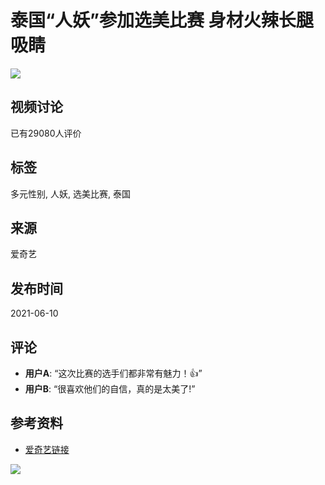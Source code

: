 # 泰国“人妖”参加选美比赛 身材火辣长腿吸睛

![](//pic1.iqiyipic.com/lequ/20210610/a1fcaf74d859477cac6cae768ac594b9.png)

## 视频讨论
已有29080人评价

## 标签
多元性别, 人妖, 选美比赛, 泰国

## 来源
爱奇艺

## 发布时间
2021-06-10

## 评论
- **用户A**: “这次比赛的选手们都非常有魅力！👍”
- **用户B**: “很喜欢他们的自信，真的是太美了!”

## 参考资料
- [爱奇艺链接](https://www.iqiyi.com/v_19rrlotxdc.html)

![](//pic2.iqiyipic.com/common/20180921/blocked.png)